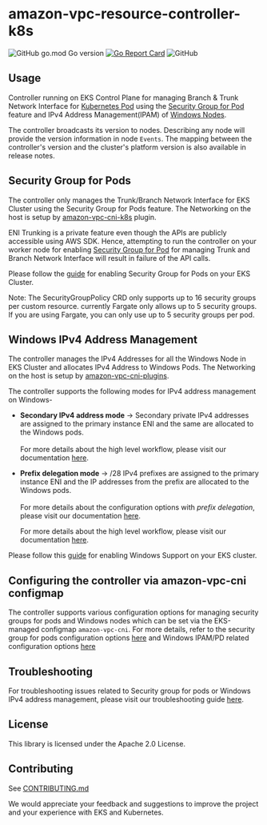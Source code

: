 # amazon-vpc-resource-controller-k8s

![GitHub go.mod Go version](https://img.shields.io/github/go-mod/go-version/aws/amazon-vpc-resource-controller-k8s)
[![Go Report Card](https://goreportcard.com/badge/github.com/aws/amazon-vpc-resource-controller-k8s)](https://goreportcard.com/report/github.com/aws/amazon-vpc-resource-controller-k8s)
![GitHub](https://img.shields.io/github/license/aws/amazon-vpc-resource-controller-k8s?style=flat)

## Usage

Controller running on EKS Control Plane for managing Branch & Trunk Network Interface for [Kubernetes Pod](https://kubernetes.io/docs/concepts/workloads/pods/) using the [Security Group for Pod](https://docs.aws.amazon.com/eks/latest/userguide/security-groups-for-pods.html) feature and IPv4 Address Management(IPAM) of [Windows Nodes](https://docs.aws.amazon.com/eks/latest/userguide/windows-support.html).

The controller broadcasts its version to nodes. Describing any node will provide the version information in node `Events`. The mapping between the controller's version and the cluster's platform version is also available in release notes.

## Security Group for Pods

The controller only manages the Trunk/Branch Network Interface for EKS Cluster using the Security Group for Pods feature. The Networking on the host is setup by [amazon-vpc-cni-k8s](https://github.com/aws/amazon-vpc-cni-k8s) plugin.

ENI Trunking is a private feature even though the APIs are publicly accessible using AWS SDK. Hence, attempting to run the controller on your worker node for enabling [Security Group for Pod](https://docs.aws.amazon.com/eks/latest/userguide/security-groups-for-pods.html) for managing Trunk and Branch Network Interface will result in failure of the API calls.

Please follow the [guide](https://docs.aws.amazon.com/eks/latest/userguide/security-groups-for-pods.html) for enabling Security Group for Pods on your EKS Cluster. 

Note: The SecurityGroupPolicy CRD only supports up to 16 security groups per custom resource. currently Fargate only allows up to 5 security groups. If you are using Fargate, you can only use up to 5 security groups per pod.

## Windows IPv4 Address Management

The controller manages the IPv4 Addresses for all the Windows Node in EKS Cluster and allocates IPv4 Address to Windows Pods. The Networking on the host is setup by [amazon-vpc-cni-plugins](https://github.com/aws/amazon-vpc-cni-plugins).

The controller supports the following modes for IPv4 address management on Windows-
- **Secondary IPv4 address mode** &rarr; Secondary private IPv4 addresses are assigned to the primary instance ENI and the same are allocated to the Windows pods.
  <br/><br/>
  For more details about the high level workflow, please visit our documentation [here](docs/windows/secondary_ip_mode_workflow.md).


- **Prefix delegation mode** &rarr; /28 IPv4 prefixes are assigned to the primary instance ENI and the IP addresses from the prefix are allocated to the Windows pods.
  <br/><br/>
  For more details about the configuration options with *prefix delegation*, please visit our documentation [here](docs/windows/prefix_delegation_config_options.md).
  
  For more details about the high level workflow, please visit our documentation [here](docs/windows/prefix_delegation_hld_workflow.md).

Please follow this [guide](https://docs.aws.amazon.com/eks/latest/userguide/windows-support.html) for enabling Windows Support on your EKS cluster.

## Configuring the controller via amazon-vpc-cni configmap

The controller supports various configuration options for managing security groups for pods and Windows nodes which can be set via the EKS-managed configmap `amazon-vpc-cni`. For more details, refer to the security group for pods configuration options [here](docs/sgp/sgp_config_options.md) and Windows IPAM/PD related configuration options [here](docs/windows/prefix_delegation_config_options.md)

## Troubleshooting
For troubleshooting issues related to Security group for pods or Windows IPv4 address management, please visit our troubleshooting guide [here](docs/troubleshooting.md).

## License

This library is licensed under the Apache 2.0 License. 

## Contributing

See [CONTRIBUTING.md](./CONTRIBUTING.md)

We would appreciate your feedback and suggestions to improve the project and your experience with EKS and Kubernetes.
